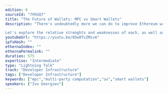 ```yaml
---
edition: 6
sourceId: "7FKGQ7"
title: "The Future of Wallets: MPC vs Smart Wallets"
description: "There's undoubtedly more we can do to improve Ethereum wallet UX, and there's two technologies competing for this: MPC (multi-party computation) and smart wallets.

Let's explore the relative strenghts and weaknesses of each, as well as the protocol upgrades that will help (eg account abstractions, EIP3074 and EIP4337) and how those affect the comparsion."
youtubeUrl: "https://youtu.be/85w0TvZMivA"
ipfsHash: ""
ethernaIndex: ""
ethernaPermalink: ""
duration: 575
expertise: "Intermediate"
type: "Lightning Talk"
track: "Developer Infrastructure"
tags: ["Developer Infrastructure"]
keywords: ["mpc","multi-party computation","ux","smart wallets"]
speakers: ["Ivo Georgiev"]
---
```

